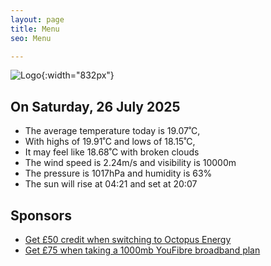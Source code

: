 ```yaml
---
layout: page
title: Menu
seo: Menu

---
```


![Logo](/images/logo.jpg){:width="832px"}

<!-- weather_marker starts -->
## On Saturday, 26 July 2025

- The average temperature today is 19.07˚C,
- With highs of 19.91˚C and lows of 18.15˚C,
- It may feel like 18.68˚C with broken clouds
- The wind speed is 2.24m/s and visibility is 10000m
- The pressure is 1017hPa and humidity is 63%
- The sun will rise at 04:21 and set at 20:07

<!-- weather_marker ends -->

## Sponsors

- [Get £50 credit when switching to Octopus Energy](https://bit.ly/3oD1nnS)
- [Get £75 when taking a 1000mb YouFibre broadband plan](https://aklam.io/91zWhU?)
